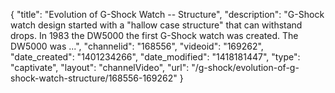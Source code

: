 {
    "title": "Evolution of G-Shock Watch -- Structure",
    "description": "G-Shock watch design started with a \"hallow case structure\" that can withstand drops. In 1983 the DW5000 the first G-Shock watch was created. The DW5000 was ...",
    "channelid": "168556",
    "videoid": "169262",
    "date_created": "1401234266",
    "date_modified": "1418181447",
    "type": "captivate",
    "layout": "channelVideo",
    "url": "\/g-shock\/evolution-of-g-shock-watch-structure\/168556-169262"
}